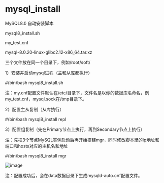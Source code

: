 # mysql_install
MySQL8.0 自动安装脚本 

mysql8_install.sh

my_test.cnf

mysql-8.0.20-linux-glibc2.12-x86_64.tar.xz

三个文件放在同一个目录下，例如/root/soft/

1）安装并启动mysql进程（主和从库都执行）

#/bin/bash mysql8_install.sh

注：my.cnf配置文件默认在/etc/目录下，文件名是以你的数据库名命名，例my_test.cnf，mysql.sock在/tmp目录下。

2）配置主从复制（从库执行）

#/bin/bash mysql8_install repl

3）配置组复制（先在Primary节点上执行，再到Secondary节点上执行）

注：先把3个节点MySQL实例启动后再开始搭建mgr，同时修改脚本里的ip地址和端口和hosts对应的主机名和地址

#/bin/bash mysql8_install mgr

![image](https://raw.githubusercontent.com/hcymysql/mysql_install/master/mgr.png)

注：配置成功后，会在data数据目录下生成mysqld-auto.cnf配置文件。
